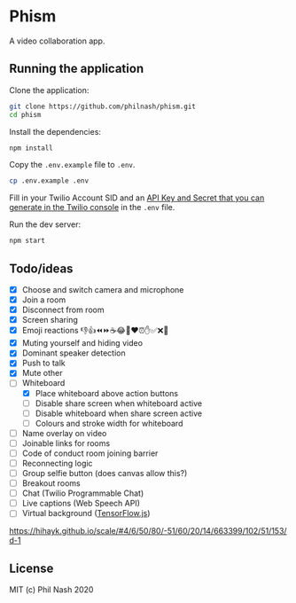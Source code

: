 # Phism

A video collaboration app.

## Running the application

Clone the application:

```bash
git clone https://github.com/philnash/phism.git
cd phism
```

Install the dependencies:

```bash
npm install
```

Copy the `.env.example` file to `.env`.

```bash
cp .env.example .env
```

Fill in your Twilio Account SID and an [API Key and Secret that you can generate in the Twilio console](https://www.twilio.com/console/video/project/api-keys) in the `.env` file.

Run the dev server:

```bash
npm start
```

## Todo/ideas

- [x] Choose and switch camera and microphone
- [x] Join a room
- [x] Disconnect from room
- [x] Screen sharing
- [x] Emoji reactions 👎👍⏪⏩☕😂👏❤️⏰✋✅❌🤦
- [x] Muting yourself and hiding video
- [x] Dominant speaker detection
- [x] Push to talk
- [x] Mute other
- [ ] Whiteboard
  - [x] Place whiteboard above action buttons
  - [ ] Disable share screen when whiteboard active
  - [ ] Disable whiteboard when share screen active
  - [ ] Colours and stroke width for whiteboard
- [ ] Name overlay on video
- [ ] Joinable links for rooms
- [ ] Code of conduct room joining barrier
- [ ] Reconnecting logic
- [ ] Group selfie button (does canvas allow this?)
- [ ] Breakout rooms
- [ ] Chat (Twilio Programmable Chat)
- [ ] Live captions (Web Speech API)
- [ ] Virtual background ([TensorFlow.js](https://blog.tensorflow.org/2019/11/updated-bodypix-2.html))

https://hihayk.github.io/scale/#4/6/50/80/-51/60/20/14/663399/102/51/153/d-1

## License

MIT (c) Phil Nash 2020
